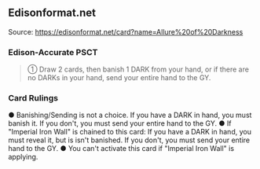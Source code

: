 
## Edisonformat.net

Source: https://edisonformat.net/card?name=Allure%20of%20Darkness

### Edison-Accurate PSCT

> ① Draw 2 cards, then banish 1 DARK from your hand,
> or if there are no DARKs in your hand, send your entire hand to the GY.

### Card Rulings

● Banishing/Sending is not a choice.
If you have a DARK in hand, you must banish it.
If you don't, you must send your entire hand to the GY.
● If "Imperial Iron Wall" is chained to this card:
If you have a DARK in hand, you must reveal it, but is isn't banished.
If you don't, you must send your entire hand to the GY.
● You can't activate this card if "Imperial Iron Wall" is applying.
            
